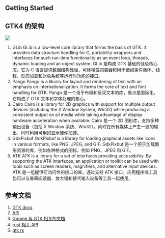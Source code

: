 


Getting Started
---

GTK4 的架构
---
![](https://www.gtk.org/assets/img/docs/docs-gtk-architecture.svg)
1. GLib
   GLib is a low-level core library that forms the basis of GTK. It provides data structure handling for C, portability wrappers and interfaces for such run-time functionality as an event loop, threads, dynamic loading and an object system.
   GLib 是构成 GTK 基础的低级核心库。它为 C 语言提供数据结构处理、可移植性包装器和用于诸如事件循环、线程、动态加载和对象系统等运行时功能的接口。
2. Pango
   Pango is a library for layout and rendering of text with an emphasis on internationalization. It forms the core of text and font handling for GTK.
   Pango 是一个用于布局和呈现文本的库，重点是国际化。它构成了 GTK 文本和字体处理的核心。
3. Cairo
   Cairo is a library for 2D graphics with support for multiple output devices (including the X Window System, Win32) while producing a consistent output on all media while taking advantage of display hardware acceleration when available.
   Cairo 是一个 2D 图形库，支持多种输出设备（包括 X Window 系统、Win32），同时在所有媒体上产生一致的输出，同时利用可用的显示硬件加速。
4. GdkPixbuf
   GdkPixbuf is a library for loading graphical assets like icons in various formats, like PNG, JPEG, and GIF.
   GdkPixbuf 是一个用于加载图形资源的库，例如各种格式的图标，例如 PNG、JPEG 和 GIF。
5. ATK
   ATK is a library for a set of interfaces providing accessibility. By supporting the ATK interfaces, an application or toolkit can be used with tools such as screen readers, magnifiers, and alternative input devices.
   ATK 是一组提供可访问性的接口的库。通过支持 ATK 接口，应用程序或工具包可以与屏幕阅读器、放大镜和替代输入设备等工具一起使用。


参考文档
---
1. [GTK docs](https://www.gtk.org/docs/https://www.gtk.org/docs/apis/)
2. [API](https://www.gtk.org/docs/apis/)
3. [Gnome 与 GTK 相关的文档](https://developer.gnome.org/documentation/)
4. [rust 相关 API](https://www.gtk.org/docs/language-bindings/rust/)
5. [gtk rs](https://gtk-rs.org/)